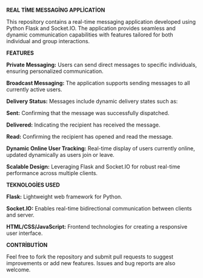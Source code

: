 **REAL TİME MESSAGİNG APPLİCATİON**

This repository contains a real-time messaging application developed using Python Flask and Socket.IO. The application provides seamless and dynamic communication capabilities with features tailored for both individual and group interactions.


**FEATURES**

**Private Messaging:** Users can send direct messages to specific individuals, ensuring personalized communication.

**Broadcast Messaging:** The application supports sending messages to all currently active users.

**Delivery Status:** Messages include dynamic delivery states such as:

**Sent:** Confirming that the message was successfully dispatched.

**Delivered:** Indicating the recipient has received the message.

**Read:** Confirming the recipient has opened and read the message.

**Dynamic Online User Tracking:** Real-time display of users currently online, updated dynamically as users join or leave.

**Scalable Design:** Leveraging Flask and Socket.IO for robust real-time performance across multiple clients.


**TEKNOLOGİES USED**

**Flask:** Lightweight web framework for Python.

**Socket.IO:** Enables real-time bidirectional communication between clients and server.

**HTML/CSS/JavaScript:** Frontend technologies for creating a responsive user interface.


**CONTRİBUTİON**

Feel free to fork the repository and submit pull requests to suggest improvements or add new features. Issues and bug reports are also welcome.
